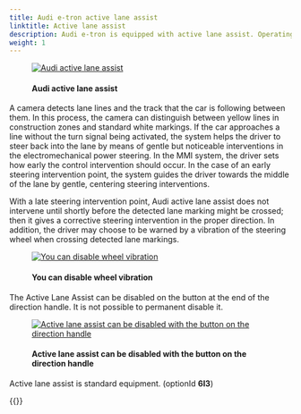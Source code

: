 ```yaml
---
title: Audi e-tron active lane assist
linktitle: Active lane assist
description: Audi e-tron is equipped with active lane assist. Operating at speeds from 65 km/h (40.4 mph), Audi active lane assist helps the driver keep the vehicle in the driving lane.
weight: 1
---
```

<!-- markdownlint-disable MD033 -->
<figure>
    <a href="https://media.electrichasgoneaudi.net/multimedia/models/e-tron/technology/drivingassistance/activelaneassist/activelaneassist.jpg">
        <img src="https://media.electrichasgoneaudi.net/multimedia/models/e-tron/technology/drivingassistance/activelaneassist/activelaneassist.jpg"
        alt="Audi active lane assist" title="Audi active lane assist">
    </a>
    <figcaption><h4>Audi active lane assist</h4></figcaption>
</figure>

 A camera detects lane lines and the track that the car is following between them. In this process, the camera can distinguish between yellow lines in construction zones and standard white markings. If the car approaches a line without the turn signal being activated, the system helps the driver to steer back into the lane by means of gentle but noticeable interventions in the electromechanical power steering. In the MMI system, the driver sets how early the control intervention should occur. In the case of an early steering intervention point, the system guides the driver towards the middle of the lane by gentle, centering steering interventions. 
 
 With a late steering intervention point, Audi active lane assist does not intervene until shortly before the detected lane marking might be crossed; then it gives a corrective steering intervention in the proper direction. In addition, the driver may choose to be warned by a vibration of the steering wheel when crossing detected lane markings. 

<figure>
    <a href="https://media.electrichasgoneaudi.net/multimedia/models/e-tron/technology/drivingassistance/activelaneassist/vibrationmenu.jpg">
        <img src="https://media.electrichasgoneaudi.net/multimedia/models/e-tron/technology/drivingassistance/activelaneassist/vibrationmenus.jpg"
        alt="You can disable wheel vibration" title="You can disable wheel vibration">
    </a>
    <figcaption><h4>You can disable wheel vibration</h4></figcaption>
</figure>

The Active Lane Assist can be disabled on the button at the end of the direction handle. It is not possible to permanent disable it.

<figure>
    <a href="https://media.electrichasgoneaudi.net/multimedia/models/e-tron/technology/drivingassistance/activelaneassist/laneassistbutton.jpg">
        <img src="https://media.electrichasgoneaudi.net/multimedia/models/e-tron/technology/drivingassistance/activelaneassist/laneassistbuttons.jpg"
        alt="Active lane assist can be disabled with the button on the direction handle" title="Active lane assist can be disabled with the button on the direction handle">
    </a>
    <figcaption><h4>Active lane assist can be disabled with the button on the direction handle</h4></figcaption>
</figure>

Active lane assist is standard equipment. (optionId **6I3**)

{{<children description="true" />}}
